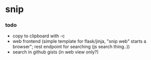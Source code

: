 # snip


### todo

  - copy to clipboard with -c 
  - web frontend (simple template for flask/jinja, "snip web" starts a browser"; rest endpoint for searching (js search thing..))
  - search in github gists (in web view only?)
